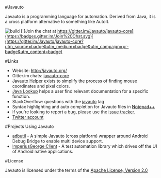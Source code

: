 #Javauto


Javauto is a programming language for automation. Derived from Java, it is a cross platform alternative to something like AutoIt.

![build](https://travis-ci.org/Javauto/javauto-core.svg) [![Join the chat at https://gitter.im/Javauto/javauto-core](https://badges.gitter.im/Join%20Chat.svg)](https://gitter.im/Javauto/javauto-core?utm_source=badge&utm_medium=badge&utm_campaign=pr-badge&utm_content=badge)

#Links

* Website: http://javauto.org/
* Gitter.im chats: [javauto-core](https://gitter.im/Javauto/javauto-core?utm_source=badge&utm_medium=badge&utm_campaign=pr-badge&utm_content=badge#) 
* [Javauto Helper](https://github.com/Javauto/javauto-helper) exists to simplify the process of finding mouse coordinates and pixel colors. 
* [Java Lookup](https://github.com/Javauto/javauto-lookup) helps a user find relevant documentation for a specific function. 
* StackOverflow: questions with the [javauto](http://stackoverflow.com/questions/tagged/javauto) tag
* Syntax highlighting and auto completion for Javauto files in [Notepad++](https://github.com/Javauto/javauto-notepad-plusplus) 
* If you're looking to report a bug, please use the [issue tracker](https://github.com/Javauto/javauto-core/issues).
* [Twitter account](https://twitter.com/_Javauto)

#Projects Using Javauto

* [adbutil](https://github.com/ohtejera/adbutil) - A simple Javauto (cross platform) wrapper around Android Debug Bridge to enable multi device support. 
* [ImperiusGeorge Client](https://github.com/ohtejera/JavautoImperiusGeorge) - A test automation library which drives off the UI of Android native applications.



#License

Javauto is licensed under the terms of the [Apache License, Version 2.0](http://www.apache.org/licenses/LICENSE-2.0.html)
